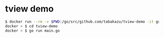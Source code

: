 # tview demo

```bash
$ docker run --rm -v $PWD:/go/src/github.com/tabakazu/tview-demo -it golang-demo /bin/bash
docker > $ cd tview-demo
docker > $ go run main.go
```

